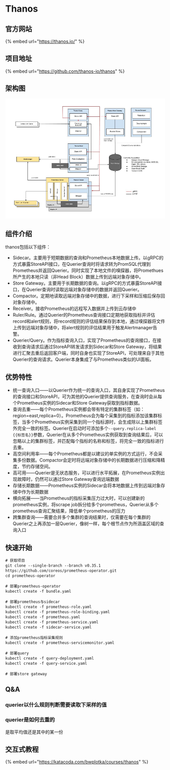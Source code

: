 # Thanos

## 官方网站

{% embed url="https://thanos.io/" %}

## 项目地址

{% embed url="https://github.com/thanos-io/thanos" %}

## 架构图

![](../../../.gitbook/assets/image%20%282%29.png)

## 组件介绍

thanos包括以下组件：

* Sidecar。主要用于短期数据的查询和Prometheus本地数据上传。以gRPC的方式暴露StoreAPI接口，在Querier查询时将请求转为PromSQL代理到Prometheus并返回Querier。同时实现了本地文件的嗅探器，将Promethues所产生的本地只读（非Head Block）数据上传到远端对象存储中。
* Store Gateway。主要用于长期数据的查询。以gRPC的方式暴露StoreAPI接口，在Querier查询时读取远端对象存储中的数据并返回Querier。
* Compactor。定期地读取远端对象存储中的数据，进行下采样和压缩后保存回对象存储中。
* Receiver。接收Prometheus的远程写入数据并上传到云存储中
* Ruler/Rule。通过Querier的Prometheus查询接口定期地获取指标并评估record和alert规则，将record规则的评估结果保存到本地，通过嗅探器将文件上传到远端对象存储中，将alert规则的评估结果用于触发Alertmanager告警。
* Querier/Query。作为指标查询入口，实现了Prometheus的查询接口，在接收到查询请求后通过StoreAPI转发请求到Sidecar和Store Gateway，将结果进行汇聚去重后返回客户端，同时自身也实现了StoreAPI，可处理来自于其他Querier的查询请求。Querier本身集成了与Prometheus类似的UI面板。

## 优势特性

* 统一查询入口——以Querier作为统一的查询入口，其自身实现了Prometheus的查询接口和StoreAPI，可为其他的Querier提供查询服务，在查询时会从每个Prometheus实例的Sidecar和Store Gateway获取到指标数据。
* 查询去重——每个Prometheus实例都会带有特定的集群标签（如：region=east,replica=0）。Prometheus会为每个采集到的指标添加该集群标签，当多个Prometheus实例采集到同一个指标源时，会生成除以上集群标签外完全一致的标签。Querier在启动时可添加多个`--query.replica-label {{标签名}}`参数，Querier在从多个Prometheus实例获取到查询结果后，可以忽略以上的集群标签，并匹配每个指标的名称和标签，将完全一致的指标进行去重。
* 高空间利用率——每个Prometheus都是以建议的单实例的方式运行，不会采集多份数据。Compactor会定时将远端对象存储中的长期数据进行压缩和降精度，节约存储空间。
* 高可用——Querier是无状态服务，可以进行水平拓展，在Prometheus实例出现故障时，仍然可以通过Store Gateway查询远端数据
* 存储长期数据——Prometheus实例的Sidecar会将本地数据上传到远端对象存储中作为长期数据
* 横向拓展——当Prometheus的指标采集压力过大时，可以创建新的prometheus实例，将scrape job拆分给多个prometheus，Querier从多个prometheus查询汇聚结果，降低单个prometheus的压力
* 跨集群查询——需要合并多个集群的查询结果时，仅需要在每个集群的Querier之上再添加一层Querier，像树一样，每个根节点作为所涵盖区域的查询入口

## 快速开始

```text
# 获取项目
git clone --single-branch --branch v0.35.1 https://github.com/coreos/prometheus-operator.git
cd prometheus-operator

# 部署prometheus-operator
kubectl create -f bundle.yaml

# 部署prometheus与sidecar
kubectl create -f prometheus-role.yaml
kubectl create -f prometheus-role-binding.yaml
kubectl create -f prometheus.yaml
kubectl create -f prometheus-service.yaml
kubectl create -f sidecar-service.yaml

# 添加prometheus指标采集规则
kubectl create -f prometheus-servicemonitor.yaml

# 部署query
kubectl create -f query-deployment.yaml
kubectl create -f query-service.yaml

# 部署store gateway

```

## Q&A

### querier以什么规则判断需要读取下采样的值

### querier是如何去重的

是取平均值还是其中的某一份

## 交互式教程

{% embed url="https://katacoda.com/bwplotka/courses/thanos" %}



